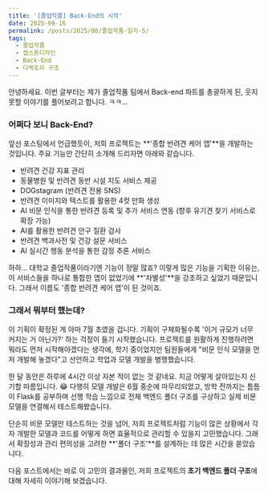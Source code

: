 ```yaml
---
title: '[졸업작품] Back-End의 시작'
date: 2025-08-16
permalink: /posts/2025/08/졸업작품-일지-5/
tags:
  - 졸업작품
  - 캡스톤디자인
  - Back-End
  - 디렉토리 구조 
---
```


안녕하세요. 이번 글부터는 제가 졸업작품 팀에서 Back-end 파트를 총괄하게 된, 웃지 못할 이야기를 풀어보려고 합니다. ㅋㅋ...

### **어쩌다 보니 Back-End?**

앞선 포스팅에서 언급했듯이, 저희 프로젝트는 **'종합 반려견 케어 앱'**을 개발하는 것입니다.
주요 기능만 간단히 소개해 드리자면 아래와 같습니다.

-   반려견 건강 지표 관리
-   동물병원 및 반려견 동반 시설 지도 서비스 제공
-   DOGstagram (반려견 전용 SNS)
-   반려견 이미지와 텍스트를 활용한 4컷 만화 생성
-   AI 비문 인식을 통한 반려견 등록 및 추가 서비스 연동 (향후 유기견 찾기 서비스로 확장 가능)
-   AI를 활용한 반려견 안구 질환 검사
-   반려견 백과사전 및 건강 설문 서비스
-   AI 실시간 행동 분석을 통한 감정 추론 서비스

하하... 대학교 졸업작품이라기엔 기능이 정말 많죠? 이렇게 많은 기능을 기획한 이유는, 이 서비스들을 하나로 통합한 앱이 없었기에 **'차별성'**을 강조하고 싶었기 때문입니다. 그래서 이름도 '종합 반려견 케어 앱'이 된 것이죠.

### **그래서 뭐부터 했는데?**

이 기획이 확정된 게 아마 7월 초였을 겁니다. 기획이 구체화될수록 '이거 규모가 너무 커지는 거 아닌가?' 하는 걱정이 들기 시작했습니다. 프로젝트를 원활하게 진행하려면 뭐라도 먼저 시작해야겠다는 생각에, 학기 중이었지만 팀원들에게 "비문 인식 모델을 먼저 개발해 놓겠다"고 선언하고 학업과 모델 개발을 병행했습니다.

한 달 동안은 하루에 4시간 이상 자본 적이 없는 것 같네요. 지금 어떻게 살아있는지 신기할 따름입니다. 😂
다행히 모델 개발은 6월 중순에 마무리되었고, 방학 전까지는 틈틈이 Flask를 공부하며 선행 학습 느낌으로 전체 백엔드 폴더 구조를 구상하고 실제 비문 모델을 연결해서 테스트해봤습니다.

단순히 비문 모델만 테스트하는 것을 넘어, 저희 프로젝트처럼 기능이 많은 상황에서 각자 개발한 모델과 코드를 어떻게 하면 효율적으로 관리할 수 있을지 고민했습니다. 그래서 확장성과 관리 편의성을 고려한 **'폴더 구조'**를 설계하는 데 많은 시간을 쏟았습니다.

다음 포스트에서는 바로 이 고민의 결과물인, 저희 프로젝트의 **초기 백엔드 폴더 구조**에 대해 자세히 이야기해 보겠습니다.


